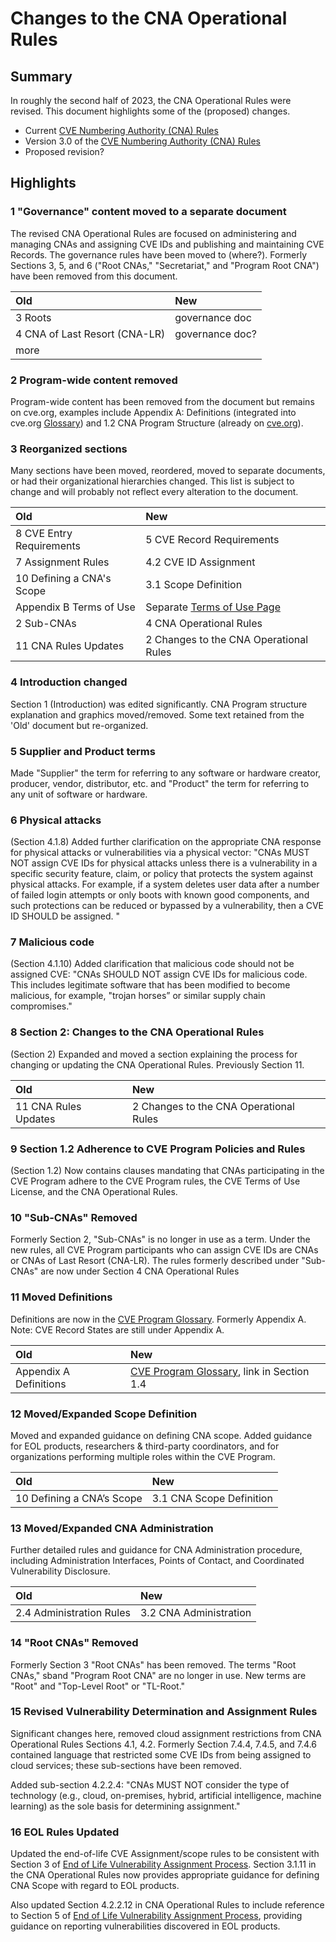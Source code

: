 # Changes to the CNA Operational Rules

##  Summary

In roughly the second half of 2023, the CNA Operational Rules were revised. This document highlights some of the (proposed) changes.

* Current [CVE Numbering Authority (CNA) Rules](https://www.cve.org/ResourcesSupport/AllResources/CNARules)
* Version 3.0 of the [CVE Numbering Authority (CNA) Rules](https://www.cve.org/Resources/Roles/Cnas/CNA_Rules_v3.0.pdf)
* Proposed revision?

## Highlights

### 1 "Governance" content moved to a separate document
The revised CNA Operational Rules are focused on administering and managing CNAs and assigning CVE IDs and publishing and maintaining CVE Records. The governance rules have been moved to (where?). Formerly Sections 3, 5, and 6 ("Root CNAs," "Secretariat," and "Program Root CNA") have been removed from this document.

| Old | New |
| :--- | :--- |
| 3 Roots | governance doc |
| 4 CNA of Last Resort (CNA-LR) | governance doc? |
| more |  |

### 2 Program-wide content removed
Program-wide content has been removed from the document but remains on cve.org, examples include Appendix A: Definitions (integrated into cve.org [Glossary](https://www.cve.org/ResourcesSupport/Glossary)) and 1.2 CNA Program Structure (already on [cve.org](https://www.cve.org/ProgramOrganization/Structure)).

### 3 Reorganized sections

Many sections have been moved, reordered, moved to separate documents, or had their organizational hierarchies changed. This list is subject to change and will probably not reflect every alteration to the document. 

| Old | New |
| :--- | :--- |
| 8 CVE Entry Requirements | 5 CVE Record Requirements |
| 7 Assignment Rules | 4.2 CVE ID Assignment |
| 10 Defining a CNA's Scope | 3.1 Scope Definition |
| Appendix B Terms of Use | Separate [Terms of Use Page](https://www.cve.org/Legal/TermsOfUse) |
| 2 Sub-CNAs | 4 CNA Operational Rules |
| 11 CNA Rules Updates | 2 Changes to the CNA Operational Rules |


### 4 Introduction changed

Section 1 (Introduction) was edited significantly. CNA Program structure explanation and graphics moved/removed. Some text retained from the 'Old' document but re-organized.


### 5 Supplier and Product terms

Made "Supplier" the term for referring to any software or hardware creator, producer, vendor, distributor, etc. and "Product" the term for referring to any unit of software or hardware.

### 6 Physical attacks

(Section 4.1.8) Added further clarification on the appropriate CNA response for physical attacks or vulnerabilities via a physical vector: "CNAs MUST NOT assign CVE IDs for physical attacks unless there is a vulnerability in a specific security feature, claim, or policy that protects the system against physical attacks. For example, if a system deletes user data after a number of failed login attempts or only boots with known good components, and such protections can be reduced or bypassed by a vulnerability, then a CVE ID SHOULD be assigned. "

### 7 Malicious code

(Section 4.1.10) Added clarification that malicious code should not be assigned CVE: "CNAs SHOULD NOT assign CVE IDs for malicious code. This includes legitimate software that has been modified to become malicious, for example, "trojan horses” or similar supply chain compromises."

### 8 Section 2: Changes to the CNA Operational Rules

(Section 2) Expanded and moved a section explaining the process for changing or updating the CNA Operational Rules. Previously Section 11.

| Old | New |
| :--- | :--- |
| 11 CNA Rules Updates | 2 Changes to the CNA Operational Rules |

### 9 Section 1.2	Adherence to CVE Program Policies and Rules

(Section 1.2) Now contains clauses mandating that CNAs participating in the CVE Program adhere to the CVE Program rules, the CVE Terms of Use License, and the CNA Operational Rules.

### 10 "Sub-CNAs" Removed

Formerly Section 2, "Sub-CNAs" is no longer in use as a term. Under the new rules, all CVE Program participants who can assign CVE IDs are CNAs or CNAs of Last Resort (CNA-LR). The rules formerly described under "Sub-CNAs" are now under Section 4 CNA Operational Rules

### 11 Moved Definitions

Definitions are now in the [CVE Program Glossary](https://docs.google.com/document/d/1PV7DdToG8dWAubCR5sI73Cfdzkv_gk79oEvu-HJRqRQ/edit?usp=sharing). Formerly Appendix A. Note: CVE Record States are still under Appendix A.

| Old | New |
| :--- | :--- |
| Appendix A Definitions| [CVE Program Glossary](https://docs.google.com/document/d/1PV7DdToG8dWAubCR5sI73Cfdzkv_gk79oEvu-HJRqRQ/edit?usp=sharing), link in Section 1.4 |

### 12 Moved/Expanded Scope Definition

Moved and expanded guidance on defining CNA scope. Added guidance for EOL products, researchers & third-party coordinators, and for organizations performing multiple roles within the CVE Program.

| Old | New |
| :--- | :--- |
| 10 Defining a CNA’s Scope | 3.1 CNA Scope Definition |

### 13 Moved/Expanded CNA Administration

Further detailed rules and guidance for CNA Administration procedure, including Administration Interfaces, Points of Contact, and Coordinated Vulnerability Disclosure.

| Old | New |
| :--- | :--- |
| 2.4 Administration Rules | 3.2 CNA Administration |

### 14 "Root CNAs" Removed

Formerly Section 3 "Root CNAs" has been removed. The terms "Root CNAs," sband "Program Root CNA" are no longer in use. New terms are "Root" and "Top-Level Root" or "TL-Root."

### 15 Revised Vulnerability Determination and Assignment Rules

Significant changes here, removed cloud assignment restrictions from CNA Operational Rules Sections 4.1, 4.2. Formerly Section 7.4.4, 7.4.5, and 7.4.6 contained language that restricted some CVE IDs from being assigned to cloud services; these sub-sections have been removed. 

Added sub-section 4.2.2.4: "CNAs MUST NOT consider the type of technology (e.g., cloud, on-premises, hybrid, artificial intelligence, machine learning) as the sole basis for determining assignment."

### 16 EOL Rules Updated

Updated the end-of-life CVE Assignment/scope rules to be consistent with Section 3 of [End of Life Vulnerability Assignment Process](https://www.cve.org/Resources/General/End-of-Life-EOL-Assignment-Process.pdf). Section 3.1.11 in the CNA Operational Rules now provides appropriate guidance for defining CNA Scope with regard to EOL products. 

Also updated Section 4.2.2.12 in CNA Operational Rules to include reference to Section 5 of [End of Life Vulnerability Assignment Process](https://www.cve.org/Resources/General/End-of-Life-EOL-Assignment-Process.pdf), providing guidance on reporting vulnerabilities discovered in EOL products.
